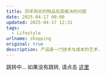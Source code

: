 ```yaml
---
title: 历年购买的物品及其解决的问题
date: 2025-04-17 08:00
updated: 2025-04-17 12:31
tags: 
  - Lifestyle
urlname: shopping
original: true
description: 产品是一门技术与成本的艺术.
---
```

跳转中... 如果没有跳转, 请点击 [这里](/shopping)
<script>
  window.location.href = "/shopping";
</script>
